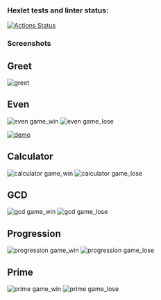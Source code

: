 ### Hexlet tests and linter status:
[![Actions Status](https://github.com/RedGradient/java-project-61/workflows/hexlet-check/badge.svg)](https://github.com/RedGradient/java-project-61/actions)


### Screenshots

## Greet
![greet](app/src/resources/greet.png)

## Even
![even game_win](app/src/resources/even_win.png)
![even game_lose](app/src/resources/even_lose.png)

[![demo](https://asciinema.org/a/HGzm33uRCRBUeb4ATs13zYIkh.svg)](https://asciinema.org/a/HGzm33uRCRBUeb4ATs13zYIkh)

## Calculator
![calculator game_win](app/src/resources/calculator_win.png)
![calculator game_lose](app/src/resources/calculator_lose.png)

## GCD
![gcd game_win](app/src/resources/gcd_win.png)
![gcd game_lose](app/src/resources/gcd_lose.png)

## Progression
![progression game_win](app/src/resources/progression_win.png)
![progression game_lose](app/src/resources/progression_lose.png)

## Prime
![prime game_win](app/src/resources/prime_win.png)
![prime game_lose](app/src/resources/prime_lose.png)
